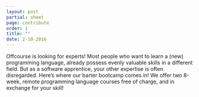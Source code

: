 ```yaml
---
layout: post
partial: sheet
page: contribute
order: 1
title: ""
date: 2-10-2016
---
```

Offcourse is looking for experts! Most people who want to learn a (new) programming language, already possess evenly valuable skills in a different field. But as a software apprentice, your other expertise is often disregarded. Here’s where our barter bootcamp comes in! We offer two 8-week, remote programming language courses free of charge, and in exchange for your skill!
